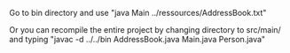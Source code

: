 Go to bin directory and use "java Main ../ressources/AddressBook.txt"

Or you can recompile the entire project by changing directory to src/main/ and typing "javac -d ../../bin AddressBook.java Main.java Person.java"